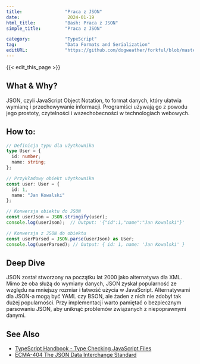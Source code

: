 ```yaml
---
title:                "Praca z JSON"
date:                  2024-01-19
html_title:           "Bash: Praca z JSON"
simple_title:         "Praca z JSON"

category:             "TypeScript"
tag:                  "Data Formats and Serialization"
editURL:              "https://github.com/dogweather/forkful/blob/master/content/pl/typescript/working-with-json.md"
---
```


{{< edit_this_page >}}

## What & Why?
JSON, czyli JavaScript Object Notation, to format danych, który ułatwia wymianę i przechowywanie informacji. Programiści używają go z powodu jego prostoty, czytelności i wszechobecności w technologiach webowych.

## How to:
```TypeScript
// Definicja typu dla użytkownika
type User = {
  id: number;
  name: string;
};

// Przykładowy obiekt użytkownika
const user: User = {
  id: 1,
  name: "Jan Kowalski"
};

// Konwersja obiektu do JSON
const userJson = JSON.stringify(user);
console.log(userJson);  // Output: '{"id":1,"name":"Jan Kowalski"}'

// Konwersja z JSON do obiektu
const userParsed = JSON.parse(userJson) as User;
console.log(userParsed); // Output: { id: 1, name: 'Jan Kowalski' }
```

## Deep Dive
JSON został stworzony na początku lat 2000 jako alternatywa dla XML. Mimo że oba służą do wymiany danych, JSON zyskał popularność ze względu na mniejszy rozmiar i łatwość użycia w JavaScript. Alternatywami dla JSON-a mogą być YAML czy BSON, ale żaden z nich nie zdobył tak dużej popularności. Przy implementacji warto pamiętać o bezpiecznym parsowaniu JSON, aby uniknąć problemów związanych z niepoprawnymi danymi.

## See Also
- [TypeScript Handbook - Type Checking JavaScript Files](https://www.typescriptlang.org/docs/handbook/type-checking-javascript-files.html)
- [ECMA-404 The JSON Data Interchange Standard](https://www.ecma-international.org/publications-and-standards/standards/ecma-404/)
